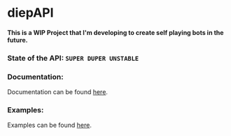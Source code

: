 # diepAPI

#### This is a WIP Project that I'm developing to create self playing bots in the future.

### State of the API: `SUPER DUPER UNSTABLE`

### Documentation:

Documentation can be found [here](https://github.com/Cazka/diepAPI/docs/diepAPI.md).

### Examples: 

Examples can be found [here](https://github.com/Cazka/diepAPI/examples).